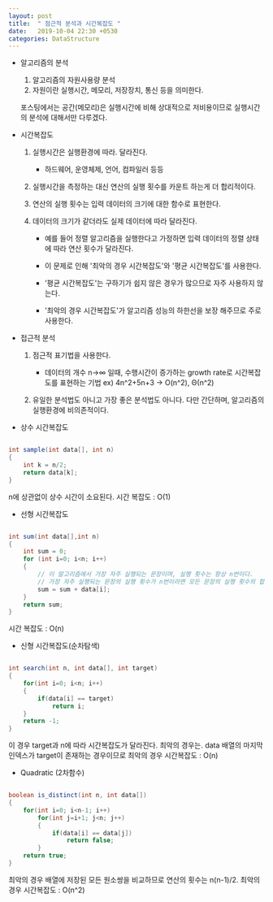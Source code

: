 ```yaml
---
layout: post
title:  " 점근적 분석과 시간복잡도 "
date:   2019-10-04 22:30 +0530
categories: DataStructure
---
```


* 알고리즘의 분석
    
    1) 알고리즘의 자원사용량 분석
    2) 자원이란 실행시간, 메모리, 저장장치, 통신 등을 의미한다.

    포스팅에서는 공간(메모리)은 실행시간에 비해 상대적으로 저비용이므로
    실행시간의 분석에 대해서만 다루겠다.

* 시간복잡도

    1) 실행시간은 실행환경에 따라. 달라진다.
        - 하드웨어, 운영체제, 언어, 컴파일러 등등

    2) 실행시간을 측정하는 대신 연산의 실행 횟수를 카운트 하는게 더 합리적이다.

    3) 연산의 실행 횟수는 입력 데이터의 크기에 대한 함수로 표현한다.

    4) 데이터의 크기가 같더라도 실제 데이터에 따라 달라진다.
        - 예를 들어 정렬 알고리즘을 실행한다고 가정하면 
          입력 데이터의 정렬 상태에 따라 연산 횟수가 달라진다.

        - 이 문제로 인해 '최악의 경우 시간복잡도'와 '평균 시간복잡도'를 사용한다.
        - '평균 시간복잡도'는 구하기가 쉽지 않은 경우가 많으므로 자주 사용하지 않는다.
        - '최악의 경우 시간복잡도'가 알고리즘 성능의 하한선을 보장 해주므로 주로 사용한다.

* 접근적 분석

    1) 점근적 표기법을 사용한다.
        - 데이터의 개수 n->∞ 일때, 수행시간이 증가하는 growth rate로 시간복잡도를 표현하는 기법
            ex) 4n^2+5n+3 -> O(n^2), Θ(n^2)

    2) 유일한 분석법도 아니고 가장 좋은 분석법도 아니다.
       다만 간단하며, 알고리즘의 실행환경에 비의존적이다.

* 상수 시간복잡도

```java

int sample(int data[], int n)
{
    int k = n/2;
    return data[k];
}


```

n에 상관없이 상수 시간이 소요된다.
시간 복잡도 : O(1)


* 선형 시간복잡도

```java

int sum(int data[],int n)
{
    int sum = 0;
    for (int i=0; i<n; i++)
    {
        // 이 알고리즘에서 가장 자주 실행되는 문장이며, 실행 횟수는 항상 n번이다.
        // 가장 자주 실행되는 문장의 실행 횟수가 n번이라면 모든 문장의 실행 횟수의 합은 n에 선형적으로 비례한다.
        sum = sum + data[i]; 
    }
    return sum;
}

```

시간 복잡도 : O(n)

* 신형 시간복잡도(순차탐색)

```java

int search(int n, int data[], int target)
{
    for(int i=0; i<n; i++)
    {
        if(data[i] == target)
            return i;
    }
    return -1;
}

```

이 경우 target과 n에 따라 시간복잡도가 달라진다.
최악의 경우는. data 배열의 마지막 인덱스가 target이 존재하는 경우이므로
최악의 경우 시간복잡도 : O(n)

* Quadratic (2차함수)

```java

boolean is_distinct(int n, int data[])
{
    for(int i=0; i<n-1; i++)
        for(int j=i+1; j<n; j++)
        {
            if(data[i] == data[j])
                return false;
        }
    return true;
}

```

최악의 경우 배열에 저장된 모든 원소쌍을 비교하므로 연산의 횟수는 n(n-1)/2.
최악의 경우 시간복잡도 : O(n^2)
